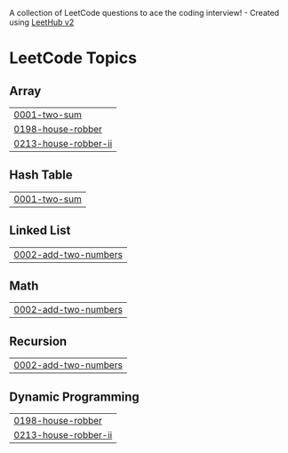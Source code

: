 A collection of LeetCode questions to ace the coding interview! - Created using [LeetHub v2](https://github.com/arunbhardwaj/LeetHub-2.0)
<!---LeetCode Topics Start-->
# LeetCode Topics
## Array
|  |
| ------- |
| [0001-two-sum](https://github.com/akashpratapsing/LeetCode/tree/master/0001-two-sum) |
| [0198-house-robber](https://github.com/akashpratapsing/LeetCode/tree/master/0198-house-robber) |
| [0213-house-robber-ii](https://github.com/akashpratapsing/LeetCode/tree/master/0213-house-robber-ii) |
## Hash Table
|  |
| ------- |
| [0001-two-sum](https://github.com/akashpratapsing/LeetCode/tree/master/0001-two-sum) |
## Linked List
|  |
| ------- |
| [0002-add-two-numbers](https://github.com/akashpratapsing/LeetCode/tree/master/0002-add-two-numbers) |
## Math
|  |
| ------- |
| [0002-add-two-numbers](https://github.com/akashpratapsing/LeetCode/tree/master/0002-add-two-numbers) |
## Recursion
|  |
| ------- |
| [0002-add-two-numbers](https://github.com/akashpratapsing/LeetCode/tree/master/0002-add-two-numbers) |
## Dynamic Programming
|  |
| ------- |
| [0198-house-robber](https://github.com/akashpratapsing/LeetCode/tree/master/0198-house-robber) |
| [0213-house-robber-ii](https://github.com/akashpratapsing/LeetCode/tree/master/0213-house-robber-ii) |
<!---LeetCode Topics End-->